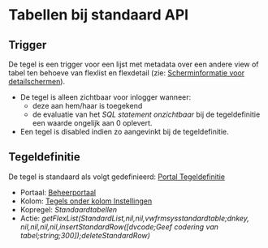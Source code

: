 # Tabellen bij standaard API

## Trigger

De tegel is een trigger voor een lijst met metadata over een andere view of tabel ten behoeve van flexlist en flexdetail (zie: [Scherminformatie voor detailschermen](/docs/instellen_inrichten/schermdefinitie/scherminformatie_voor_detailschermen.md)).

- De tegel is alleen zichtbaar voor inlogger wanneer:
  - deze aan hem/haar is toegekend
  - de evaluatie van het _SQL statement onzichtbaar_ bij de tegeldefinitie een waarde ongelijk aan 0 oplevert.
- Een tegel is disabled indien zo aangevinkt bij de tegeldefinitie.

## Tegeldefinitie

De tegel is standaard als volgt gedefinieerd: [Portal Tegeldefinitie](/docs/instellen_inrichten/portaldefinitie/portal_tegel.md)

- Portaal: [Beheerportaal](/docs/probleemoplossing/portalen_en_moduleschermen/beheerportaal/README.md)
- Kolom: [Tegels onder kolom Instellingen](/docs/probleemoplossing/portalen_en_moduleschermen/beheerportaal/tegels_onder_kolom_instellingen/README.md)
- Kopregel: _Standaardtabellen_
- Actie: _getFlexList(StandardList,nil,nil,vwfrmsysstandardtable;dnkey, nil,nil,nil,nil,insertStandardRow([dvcode;Geef codering van tabel;string;300]);deleteStandardRow)_
